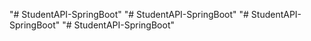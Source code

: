 "# StudentAPI-SpringBoot" 
"# StudentAPI-SpringBoot" 
"# StudentAPI-SpringBoot" 
"# StudentAPI-SpringBoot" 

